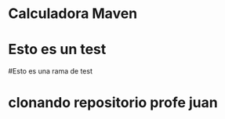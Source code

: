# Calculadora Maven

# Esto es un test

#Esto es una rama de test
# clonando repositorio profe juan
